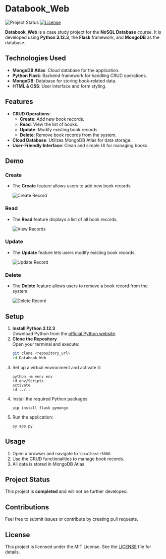 # Databook_Web

![Project Status](https://img.shields.io/badge/status-completed-brightgreen) [![License](https://img.shields.io/badge/license-MIT-blue)](./LICENSE)

**Databook_Web** is a case study project for the **NoSQL Database** course. It is developed using **Python 3.12.3**, the **Flask** framework, and **MongoDB** as the database.

## Technologies Used
- **MongoDB Atlas**: Cloud database for the application.
- **Python Flask**: Backend framework for handling CRUD operations.
- **MongoDB**: Database for storing book-related data.
- **HTML & CSS**: User interface and form styling.

## Features
- **CRUD Operations**:
  - **Create**: Add new book records.
  - **Read**: View the list of books.
  - **Update**: Modify existing book records.
  - **Delete**: Remove book records from the system.
- **Cloud Database**: Utilizes MongoDB Atlas for data storage.
- **User-Friendly Interface**: Clean and simple UI for managing books.

## Demo

### Create
- The **Create** feature allows users to add new book records.

  ![Create Record](https://github.com/user-attachments/assets/386cdb44-1e27-4bc4-802c-1a6643b37386)

### Read
- The **Read** feature displays a list of all book records.

  ![View Records](https://github.com/user-attachments/assets/932ab822-632b-4688-8ac2-0c99710ec925)

### Update
- The **Update** feature lets users modify existing book records.

  ![Update Record](https://github.com/user-attachments/assets/8fa2c476-e95c-47af-bf66-1c2d084c8547)

### Delete
- The **Delete** feature allows users to remove a book record from the system.

  ![Delete Record](https://github.com/user-attachments/assets/ff50aca5-ead6-4f57-99c0-ecad74888d0b)

## Setup

1. **Install Python 3.12.3**  
   Download Python from the [official Python website](https://www.python.org/).
2. **Clone the Repository**  
   Open your terminal and execute:
   ```bash
   git clone <repository_url>
   cd Databook_Web
   ```
3. Set up a virtual environment and activate it:
   ```
   python -m venv env
   cd env/Scripts
   activate
   cd ../..
   ```
4. Install the required Python packages:
   ```
   pip install flask pymongo
   ```
5. Run the application:
   ```
   py app.py
   ```
   
## Usage
1. Open a browser and navigate to `localhost:5000`.
2. Use the CRUD functionalities to manage book records.
3. All data is stored in MongoDB Atlas.

## Project Status
This project is **completed** and will not be further developed.

## Contributions
Feel free to submit issues or contribute by creating pull requests.

## License
This project is licensed under the MIT License. See the [LICENSE](LICENSE) file for details.
